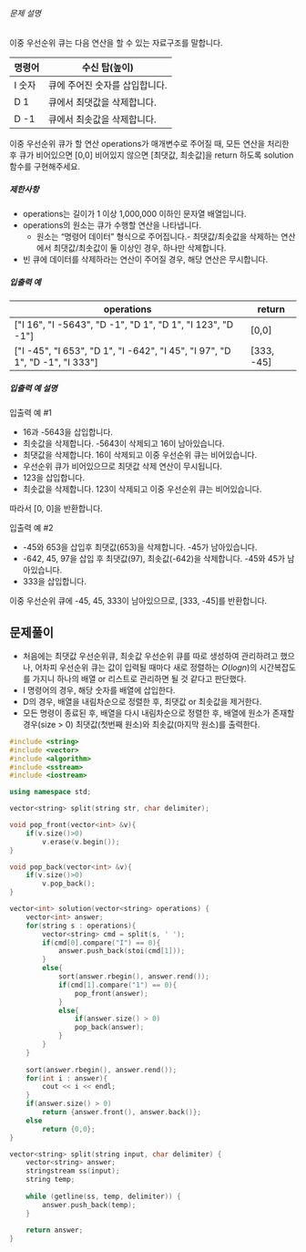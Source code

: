 ###### 문제 설명

이중 우선순위 큐는 다음 연산을 할 수 있는 자료구조를 말합니다.

| 명령어 | 수신 탑(높이)                  |
| ------ | ------------------------------ |
| I 숫자 | 큐에 주어진 숫자를 삽입합니다. |
| D 1    | 큐에서 최댓값을 삭제합니다.    |
| D -1   | 큐에서 최솟값을 삭제합니다.    |

이중 우선순위 큐가 할 연산 operations가 매개변수로 주어질 때, 모든 연산을 처리한 후 큐가 비어있으면 [0,0] 비어있지 않으면 [최댓값, 최솟값]을 return 하도록 solution 함수를 구현해주세요.

##### 제한사항

- operations는 길이가 1 이상 1,000,000 이하인 문자열 배열입니다.
- operations의 원소는 큐가 수행할 연산을 나타냅니다.
  - 원소는 “명령어 데이터” 형식으로 주어집니다.- 최댓값/최솟값을 삭제하는 연산에서 최댓값/최솟값이 둘 이상인 경우, 하나만 삭제합니다.
- 빈 큐에 데이터를 삭제하라는 연산이 주어질 경우, 해당 연산은 무시합니다.

##### 입출력 예

| operations                                                   | return     |
| ------------------------------------------------------------ | ---------- |
| ["I 16", "I -5643", "D -1", "D 1", "D 1", "I 123", "D -1"]   | [0,0]      |
| ["I -45", "I 653", "D 1", "I -642", "I 45", "I 97", "D 1", "D -1", "I 333"] | [333, -45] |

##### 입출력 예 설명

입출력 예 #1

- 16과 -5643을 삽입합니다.
- 최솟값을 삭제합니다. -5643이 삭제되고 16이 남아있습니다.
- 최댓값을 삭제합니다. 16이 삭제되고 이중 우선순위 큐는 비어있습니다.
- 우선순위 큐가 비어있으므로 최댓값 삭제 연산이 무시됩니다.
- 123을 삽입합니다.
- 최솟값을 삭제합니다. 123이 삭제되고 이중 우선순위 큐는 비어있습니다.

따라서 [0, 0]을 반환합니다.

입출력 예 #2

- -45와 653을 삽입후 최댓값(653)을 삭제합니다. -45가 남아있습니다.
- -642, 45, 97을 삽입 후 최댓값(97), 최솟값(-642)을 삭제합니다. -45와 45가 남아있습니다.
- 333을 삽입합니다.

이중 우선순위 큐에 -45, 45, 333이 남아있으므로, [333, -45]를 반환합니다.

## 문제풀이
- 처음에는 최댓값 우선순위큐, 최솟값 우선순위 큐를 따로 생성하여 관리하려고 했으나, 어차피 우선순위 큐는 값이 입력될 때마다 새로 정렬하는 $O(logn)$의 시간복잡도를 가지니 하나의 배열 or 리스트로 관리하면 될 것 같다고 판단했다.
- I 명령어의 경우, 해당 숫자를 배열에 삽입한다.
- D의 경우, 배열을 내림차순으로 정렬한 후, 최댓값 or 최솟값을 제거한다.
- 모든 명령이 종료된 후, 배열을 다시 내림차순으로 정렬한 후, 배열에 원소가 존재할 경우(size > 0) 최댓값(첫번째 원소)와 최솟값(마지막 원소)를 출력한다.


```C++
#include <string>
#include <vector>
#include <algorithm>
#include <sstream>
#include <iostream>

using namespace std;

vector<string> split(string str, char delimiter);

void pop_front(vector<int> &v){
    if(v.size()>0)
        v.erase(v.begin());
}

void pop_back(vector<int> &v){
    if(v.size()>0)
        v.pop_back();
}

vector<int> solution(vector<string> operations) {
    vector<int> answer;
    for(string s : operations){
        vector<string> cmd = split(s, ' ');
        if(cmd[0].compare("I") == 0){
            answer.push_back(stoi(cmd[1]));
        }
        else{
            sort(answer.rbegin(), answer.rend());
            if(cmd[1].compare("1") == 0){
                pop_front(answer);
            }
            else{
                if(answer.size() > 0)
                pop_back(answer);
            }
        }
    }
    
    sort(answer.rbegin(), answer.rend());
    for(int i : answer){
        cout << i << endl;
    }
    if(answer.size() > 0)
        return {answer.front(), answer.back()};
    else
        return {0,0};
}

vector<string> split(string input, char delimiter) {
    vector<string> answer;
    stringstream ss(input);
    string temp;
 
    while (getline(ss, temp, delimiter)) {
        answer.push_back(temp);
    }
 
    return answer;
}
```
